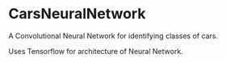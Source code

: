 # CarsNeuralNetwork
A Convolutional Neural Network for identifying classes of cars.

Uses Tensorflow for architecture of Neural Network.
